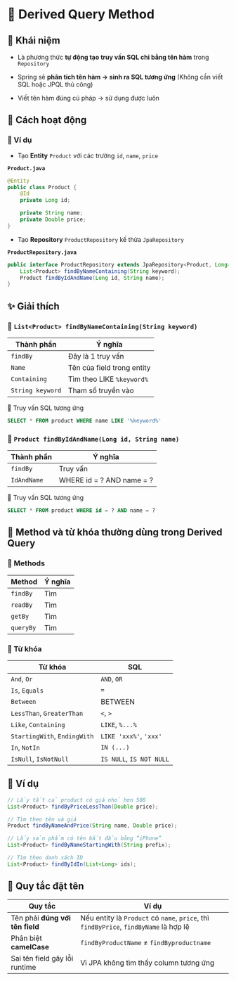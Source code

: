 # 🌱 Derived Query Method

## 🥠 Khái niệm

- Là phương thức **tự động tạo truy vấn SQL chỉ bằng tên hàm** trong `Repository`

- Spring sẽ **phân tích tên hàm → sinh ra SQL tương ứng** (Không cần viết SQL hoặc JPQL thủ công)

- Viết tên hàm đúng cú pháp → sử dụng được luôn

## 🍠 Cách hoạt động

### 🔎 Ví dụ

- Tạo **Entity** `Product` với các trường `id`, `name`, `price`

**`Product.java`**

```java
@Entity
public class Product {
    @Id
    private Long id;

    private String name;
    private Double price;
}
```

- Tạo **Repository** `ProductRepository` kế thừa `JpaRepository`

**`ProductRepository.java`**

```java
public interface ProductRepository extends JpaRepository<Product, Long> {
    List<Product> findByNameContaining(String keyword);
    Product findByIdAndName(Long id, String name);
}
```

## ✨ Giải thích

### 🧧 `List<Product> findByNameContaining(String keyword)`

| Thành phần       | Ý nghĩa                    |
| ---------------- | -------------------------- |
| `findBy`         | Đây là 1 truy vấn          |
| `Name`           | Tên của field trong entity |
| `Containing`     | Tìm theo LIKE `%keyword%`  |
| `String keyword` | Tham số truyền vào         |

🥎 Truy vấn SQL tương ứng

```sql
SELECT * FROM product WHERE name LIKE '%keyword%'
```

### 🎨 `Product findByIdAndName(Long id, String name)`

| Thành phần  | Ý nghĩa                   |
| ----------- | ------------------------- |
| `findBy`    | Truy vấn                  |
| `IdAndName` | WHERE id = ? AND name = ? |

🏈 Truy vấn SQL tương ứng

```sql
SELECT * FROM product WHERE id = ? AND name = ?
```

## 🎳 Method và từ khóa thường dùng trong Derived Query

### 🏹 Methods

| Method    | Ý nghĩa |
| --------- | ------- |
| `findBy`  | Tìm     |
| `readBy`  | Tìm     |
| `getBy`   | Tìm     |
| `queryBy` | Tìm     |

### 🎇 Từ khóa

| Từ khóa                      | SQL                      |
| ---------------------------- | ------------------------ |
| `And`, `Or`                  | `AND`, `OR`              |
| `Is`, `Equals`               | `=`                      |
| `Between`                    | BETWEEN                  |
| `LessThan`, `GreaterThan`    | `<`, `>`                 |
| `Like`, `Containing`         | `LIKE`, `%...%`          |
| `StartingWith`, `EndingWith` | `LIKE 'xxx%'`, `'xxx'`   |
| `In`, `NotIn`                | `IN (...)`               |
| `IsNull`, `IsNotNull`        | `IS NULL`, `IS NOT NULL` |

## 🎲 Ví dụ

```java
// Lấy tất cả product có giá nhỏ hơn 500
List<Product> findByPriceLessThan(Double price);

// Tìm theo tên và giá
Product findByNameAndPrice(String name, Double price);

// Lấy sản phẩm có tên bắt đầu bằng “iPhone”
List<Product> findByNameStartingWith(String prefix);

// Tìm theo danh sách ID
List<Product> findByIdIn(List<Long> ids);
```

## 🥅 Quy tắc đặt tên

| Quy tắc                         | Ví dụ                                                                                 |
| ------------------------------- | ------------------------------------------------------------------------------------- |
| Tên phải **đúng với tên field** | Nếu entity là `Product` có `name`, `price`, thì `findByPrice`, `findByName` là hợp lệ |
| Phân biệt **camelCase**         | `findByProductName` ≠ `findByproductname`                                             |
| Sai tên field gây lỗi runtime   | Vì JPA không tìm thấy column tương ứng                                                |
